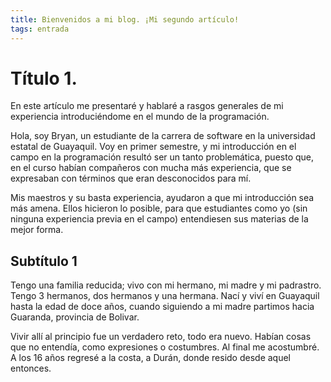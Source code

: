 ```yaml
---
title: Bienvenidos a mi blog. ¡Mi segundo artículo!
tags: entrada
---
```


# Título 1.

En este artículo me presentaré y hablaré a rasgos generales de mi experiencia introduciéndome en el mundo de la programación.

Hola, soy Bryan, un estudiante de la carrera de software en la universidad estatal de Guayaquil. Voy en primer semestre, y mi introducción en el campo en la programación resultó ser un tanto problemática, puesto que, en el curso habían compañeros con mucha más experiencia, que se expresaban con términos que eran desconocidos para mí.

Mis maestros y su basta experiencia, ayudaron a que mi introducción sea más amena. Ellos hicieron lo posible, para que estudiantes como yo (sin ninguna experiencia previa en el campo) entendiesen sus materias de la mejor forma. 

## Subtítulo 1

Tengo una familia reducida; vivo con mi hermano, mi madre y mi padrastro. Tengo 3 hermanos, dos hermanos y una hermana. Nací y viví en Guayaquil hasta la edad de doce años, cuando siguiendo a mi madre partimos hacia Guaranda, provincia de Bolivar. 

Vivir allí al principio fue un verdadero reto, todo era nuevo. Habían cosas que no entendía, como expresiones o costumbres. Al final me acostumbré. 
A los 16 años regresé a la costa, a Durán, donde resido desde aquel entonces.
